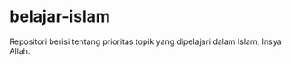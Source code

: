 # belajar-islam
Repositori berisi tentang prioritas topik yang dipelajari dalam Islam, Insya Allah.
